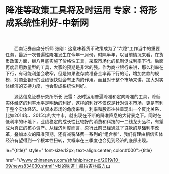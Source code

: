 # 降准等政策工具将及时运用 专家：将形成系统性利好-中新网

　　

　　西南证券首席分析师 张刚：这意味着货币政策成为了“六稳”工作当中的重要任务，最近一次普遍性降准发生在今年一月份，时隔半年，以目前情况来看，在货币政策方面，继八月底实施了价格性工具，采取市场化的机制促成利率下行。后面再度启用数量型的工具，大家的预期是非常的强。作为商业银行来讲，那么利率在下行，有可能利差会收窄，但是如果说存款准备金率再下行的话，增加贷款的规模，对商业银行的业绩很快就会有正向的作用。而且对于整个市场来讲，加大对实体经济的支持力度，也会形成系统性利好。　　　

　　源达信息证券研究所所长 张雷：及时运用普遍降准和定向降准的工具，降低实体经济的利率水平是明确的利好，这样的利好不仅仅是针对资本市场，更是有利于整个实体经济。从资本市场的角度来看，利率和股市往往呈现出一个反比关系，比如2014年、2015年的大牛市，就出现在不断的降准降息的大背景之下。同时在低利率的环境下，业绩稳定的成长性比较好的消费和科技的一二线龙头品种，有望成为真正的核心资产。从经济角度而言，央行此前已经通过了贷款的基础利率改革，叠加本次的降准预期，还有减税降费一系列的“组合拳”，我们有理由相信实体经济有望得到一个根本性扭转，大概率在三季度也会见到经济的底部出现。

le="{title}" style=" font-size:12px; text-align:center; color:#000">{title}

href="//www.chinanews.com/sh/shipin/cns-d/2019/10-09/news834030.shtml">秋的味道！航拍吉林四方山

